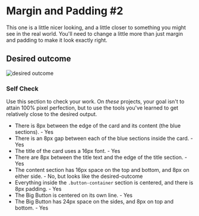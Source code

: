 # Margin and Padding #2

This one is a little nicer looking, and a little closer to something you might see in the real world. You'll need to change a little more than just margin and padding to make it look exactly right.

## Desired outcome
![desired outcome](./desired-outcome.png)

### Self Check
Use this section to check your work. On _these_ projects, your goal isn't to attain 100% pixel perfection, but to use the tools you've learned to get relatively close to the desired output.

- There is 8px between the edge of the card and its content (the blue sections). - Yes
- There is an 8px gap between each of the blue sections inside the card. - Yes
- The title of the card uses a 16px font. - Yes
- There are 8px between the title text and the edge of the title section. - Yes
- The content section has 16px space on the top and bottom, and 8px on either side. - No, but looks like the desired-outcome
- Everything inside the `.button-container` section is centered, and there is 8px padding. - Yes
- The Big Button is centered on its own line. - Yes
- The Big Button has 24px space on the sides, and 8px on top and bottom. - Yes